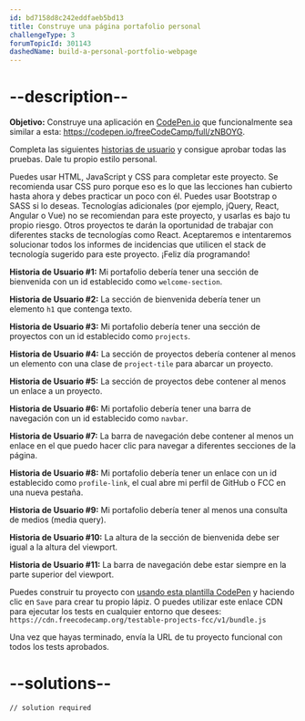 ```yaml
---
id: bd7158d8c242eddfaeb5bd13
title: Construye una página portafolio personal
challengeType: 3
forumTopicId: 301143
dashedName: build-a-personal-portfolio-webpage
---
```


# --description--

**Objetivo:** Construye una aplicación en [CodePen.io](https://codepen.io) que funcionalmente sea similar a esta: <https://codepen.io/freeCodeCamp/full/zNBOYG>.

Completa las siguientes [historias de usuario](https://es.wikipedia.org/wiki/Historias_de_usuario) y consigue aprobar todas las pruebas. Dale tu propio estilo personal.

Puedes usar HTML, JavaScript y CSS para completar este proyecto. Se recomienda usar CSS puro porque eso es lo que las lecciones han cubierto hasta ahora y debes practicar un poco con él. Puedes usar Bootstrap o SASS si lo deseas. Tecnologías adicionales (por ejemplo, jQuery, React, Angular o Vue) no se recomiendan para este proyecto, y usarlas es bajo tu propio riesgo. Otros proyectos te darán la oportunidad de trabajar con diferentes stacks de tecnologías como React. Aceptaremos e intentaremos solucionar todos los informes de incidencias que utilicen el stack de tecnología sugerido para este proyecto. ¡Feliz día programando!

**Historia de Usuario #1:** Mi portafolio debería tener una sección de bienvenida con un id establecido como `welcome-section`.

**Historia de Usuario #2:** La sección de bienvenida debería tener un elemento `h1` que contenga texto.

**Historia de Usuario #3:** Mi portafolio debería tener una sección de proyectos con un id establecido como `projects`.

**Historia de Usuario #4:** La sección de proyectos debería contener al menos un elemento con una clase de `project-tile` para abarcar un proyecto.

**Historia de Usuario #5:** La sección de proyectos debe contener al menos un enlace a un proyecto.

**Historia de Usuario #6:** Mi portafolio debería tener una barra de navegación con un id establecido como `navbar`.

**Historia de Usuario #7:** La barra de navegación debe contener al menos un enlace en el que puedo hacer clic para navegar a diferentes secciones de la página.

**Historia de Usuario #8:** Mi portafolio debería tener un enlace con un id establecido como `profile-link`, el cual abre mi perfil de GitHub o FCC en una nueva pestaña.

**Historia de Usuario #9:** Mi portafolio debería tener al menos una consulta de medios (media query).

**Historia de Usuario #10:** La altura de la sección de bienvenida debe ser igual a la altura del viewport.

**Historia de Usuario #11:** La barra de navegación debe estar siempre en la parte superior del viewport.

Puedes construir tu proyecto con <a href='https://codepen.io/pen?template=MJjpwO' target='_blank' rel='nofollow'>usando esta plantilla CodePen</a> y haciendo clic en `Save` para crear tu propio lápiz. O puedes utilizar este enlace CDN para ejecutar los tests en cualquier entorno que desees: `https://cdn.freecodecamp.org/testable-projects-fcc/v1/bundle.js`

Una vez que hayas terminado, envía la URL de tu proyecto funcional con todos los tests aprobados.

# --solutions--

```html
// solution required
```
